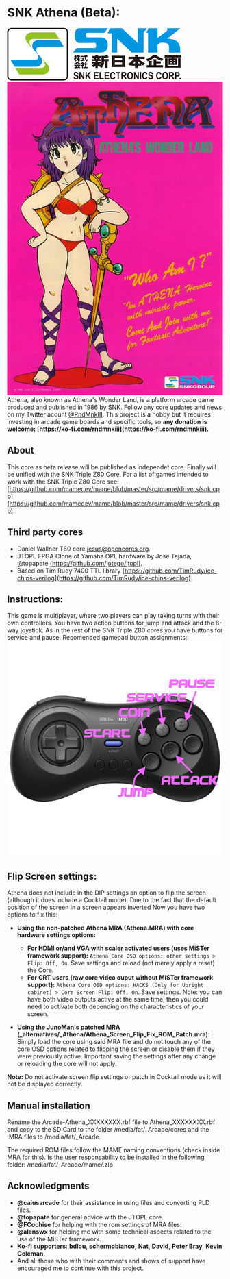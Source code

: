 # SNK Athena (Beta):
![SNK logo](/docs/snk_corp_logo.png)
![Game Flyer](/docs/Athena_flyer.png)
Athena, also known as Athena's Wonder Land, is a platform arcade game produced and published in 1986 by SNK.
Follow any core updates and news on my Twitter acount [@RndMnkIII](https://twitter.com/RndMnkIII). This project is a hobby but it requires investing in arcade game boards and specific tools, so **any donation is welcome: [https://ko-fi.com/rndmnkiii](https://ko-fi.com/rndmnkiii).**

## About
This core as beta release will be published as independet core. Finally will be unified with the SNK Triple Z80 Core. For a list of games intended to work with the SNK Triple Z80 Core see:
[https://github.com/mamedev/mame/blob/master/src/mame/drivers/snk.cpp](https://github.com/mamedev/mame/blob/master/src/mame/drivers/snk.cpp).  

## Third party cores
* Daniel Wallner T80 core [jesus@opencores.org](https://opencores.org/projects/t80).
* JTOPL FPGA Clone of Yamaha OPL hardware by Jose Tejada, @topapate [(https://github.com/jotego/jtopl)](https://github.com/jotego/jtopl).
* Based on Tim Rudy 7400 TTL library [https://github.com/TimRudy/ice-chips-verilog](https://github.com/TimRudy/ice-chips-verilog).

## Instructions:
This game is multiplayer, where two players can play taking turns with their own controllers. You have two action buttons for jump and attack and the 8-way joystick. As in the rest of the SNK Triple Z80 cores you have buttons for service and pause. Recomended gamepad button assignments:
![gamepad buttons](/docs/Athena_btn_map.jpg)

## Flip Screen settings:
Athena does not include in the DIP settings an option to flip the screen (although it does include a Cocktail mode). Due to the fact that the default position of the screen in a screen appears inverted
Now you have two options to fix this:
* **Using the non-patched Athena MRA (Athena.MRA) with core hardware settings options:**
	* **For HDMI or/and VGA with scaler activated users (uses MiSTer framework support):** `Athena Core OSD options: other settings > Flip: Off, On`. Save settings and reload (not merely apply a reset) the Core.
	* **For CRT users (raw core video ouput without MiSTer framework support):** `Athena Core OSD options: HACKS (Only for Upright cabinet) > Core Screen Flip: Off, On`. Save settings.
	Note: you can have both video outputs active at the same time, then you could need to activate both depending on the characteristics of your screen.

* **Using the JunoMan's patched MRA (_alternatives/_Athena/Athena_Screen_Flip_Fix_ROM_Patch.mra):**
Simply load the core using said MRA file and do not touch any of the core OSD options related to flipping the screen or disable them if they were previously active. Important saving the settings after any change or reloading the core will not apply.

**Note:** Do not activate screen flip settings or patch in Cocktail mode as it will not be displayed correctly.

## Manual installation
Rename the Arcade-Athena_XXXXXXXX.rbf file to Athena_XXXXXXXX.rbf and copy to the SD Card to the folder  /media/fat/_Arcade/cores and the .MRA files to /media/fat/_Arcade.

The required ROM files follow the MAME naming conventions (check inside MRA for this). Is the user responsability to be installed in the following folder:
/media/fat/_Arcade/mame/<mame rom>.zip

## Acknowledgments
* __@caiusarcade__ for their assistance in using files and converting PLD files.
* __@topapate__ for general advice with the JTOPL core.
* __@FCochise__ for helping with the rom settings of MRA files.
* __@alanswx__ for helping me with some technical aspects related to the use of the MiSTer framework.
* __Ko-fi supporters__: __bdlou__, __schermobianco__, __Nat__, __David__, __Peter Bray__, __Kevin Coleman__.
* And all those who with their comments and shows of support have encouraged me to continue with this project.


